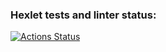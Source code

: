 ### Hexlet tests and linter status:
[![Actions Status](https://github.com/AntonLettuce/rails-project-64/workflows/hexlet-check/badge.svg)](https://github.com/AntonLettuce/rails-project-64/actions)